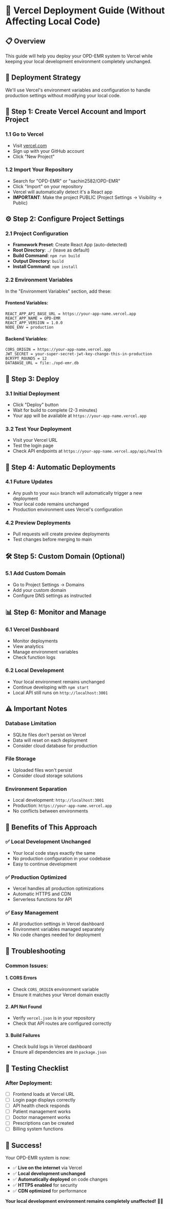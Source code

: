 # 🚀 Vercel Deployment Guide (Without Affecting Local Code)

## 📋 **Overview**
This guide will help you deploy your OPD-EMR system to Vercel while keeping your local development environment completely unchanged.

## 🎯 **Deployment Strategy**
We'll use Vercel's environment variables and configuration to handle production settings without modifying your local code.

## 🔧 **Step 1: Create Vercel Account and Import Project**

### **1.1 Go to Vercel**
- Visit [vercel.com](https://vercel.com)
- Sign up with your GitHub account
- Click "New Project"

### **1.2 Import Your Repository**
- Search for "OPD-EMR" or "sachin2582/OPD-EMR"
- Click "Import" on your repository
- Vercel will automatically detect it's a React app
- **IMPORTANT**: Make the project PUBLIC (Project Settings → Visibility → Public)

## ⚙️ **Step 2: Configure Project Settings**

### **2.1 Project Configuration**
- **Framework Preset**: Create React App (auto-detected)
- **Root Directory**: `./` (leave as default)
- **Build Command**: `npm run build`
- **Output Directory**: `build`
- **Install Command**: `npm install`

### **2.2 Environment Variables**
In the "Environment Variables" section, add these:

#### **Frontend Variables:**
```
REACT_APP_API_BASE_URL = https://your-app-name.vercel.app
REACT_APP_NAME = OPD-EMR
REACT_APP_VERSION = 1.0.0
NODE_ENV = production
```

#### **Backend Variables:**
```
CORS_ORIGIN = https://your-app-name.vercel.app
JWT_SECRET = your-super-secret-jwt-key-change-this-in-production
BCRYPT_ROUNDS = 12
DATABASE_URL = file:./opd-emr.db
```

## 🚀 **Step 3: Deploy**

### **3.1 Initial Deployment**
- Click "Deploy" button
- Wait for build to complete (2-3 minutes)
- Your app will be available at `https://your-app-name.vercel.app`

### **3.2 Test Your Deployment**
- Visit your Vercel URL
- Test the login page
- Check API endpoints at `https://your-app-name.vercel.app/api/health`

## 🔄 **Step 4: Automatic Deployments**

### **4.1 Future Updates**
- Any push to your `main` branch will automatically trigger a new deployment
- Your local code remains unchanged
- Production environment uses Vercel's configuration

### **4.2 Preview Deployments**
- Pull requests will create preview deployments
- Test changes before merging to main

## 🛠️ **Step 5: Custom Domain (Optional)**

### **5.1 Add Custom Domain**
- Go to Project Settings → Domains
- Add your custom domain
- Configure DNS settings as instructed

## 📊 **Step 6: Monitor and Manage**

### **6.1 Vercel Dashboard**
- Monitor deployments
- View analytics
- Manage environment variables
- Check function logs

### **6.2 Local Development**
- Your local environment remains unchanged
- Continue developing with `npm start`
- Local API still runs on `http://localhost:3001`

## ⚠️ **Important Notes**

### **Database Limitation**
- SQLite files don't persist on Vercel
- Data will reset on each deployment
- Consider cloud database for production

### **File Storage**
- Uploaded files won't persist
- Consider cloud storage solutions

### **Environment Separation**
- Local development: `http://localhost:3001`
- Production: `https://your-app-name.vercel.app`
- No conflicts between environments

## 🎯 **Benefits of This Approach**

### **✅ Local Development Unchanged**
- Your local code stays exactly the same
- No production configuration in your codebase
- Easy to continue development

### **✅ Production Optimized**
- Vercel handles all production optimizations
- Automatic HTTPS and CDN
- Serverless functions for API

### **✅ Easy Management**
- All production settings in Vercel dashboard
- Environment variables managed separately
- No code changes needed for deployment

## 🔧 **Troubleshooting**

### **Common Issues:**

#### **1. CORS Errors**
- Check `CORS_ORIGIN` environment variable
- Ensure it matches your Vercel domain exactly

#### **2. API Not Found**
- Verify `vercel.json` is in your repository
- Check that API routes are configured correctly

#### **3. Build Failures**
- Check build logs in Vercel dashboard
- Ensure all dependencies are in `package.json`

## 📱 **Testing Checklist**

### **After Deployment:**
- [ ] Frontend loads at Vercel URL
- [ ] Login page displays correctly
- [ ] API health check responds
- [ ] Patient management works
- [ ] Doctor management works
- [ ] Prescriptions can be created
- [ ] Billing system functions

## 🎉 **Success!**

Your OPD-EMR system is now:
- ✅ **Live on the internet** via Vercel
- ✅ **Local development unchanged**
- ✅ **Automatically deployed** on code changes
- ✅ **HTTPS enabled** for security
- ✅ **CDN optimized** for performance

**Your local development environment remains completely unaffected!** 🏥✨
